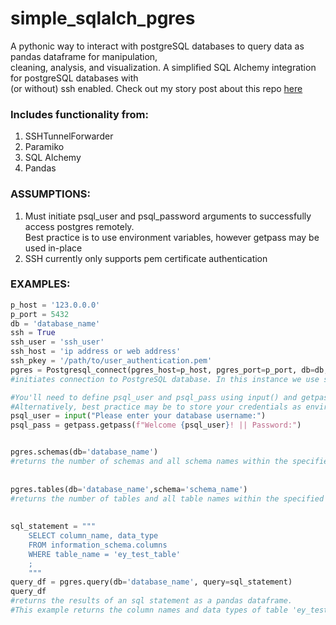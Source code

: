 # simple_sqlalch_pgres
A pythonic way to interact with postgreSQL databases to query data as pandas dataframe for manipulation,  
cleaning, analysis, and visualization. A simplified SQL Alchemy integration for postgreSQL databases with  
(or without) ssh enabled. Check out my story post about this repo [here](https://medium.com/@erikyan02/how-to-query-postgresql-using-python-with-ssh-in-3-steps-cde626444817)
  
### Includes functionality from:
1. SSHTunnelForwarder  
2. Paramiko
3. SQL Alchemy  
4. Pandas  

### ASSUMPTIONS:
1. Must initiate psql_user and psql_password arguments to successfully access postgres remotely.  
Best practice is to use environment variables, however getpass may be used in-place  
2. SSH currently only supports pem certificate authentication 

### EXAMPLES:
  
```python
p_host = '123.0.0.0'  
p_port = 5432  
db = 'database_name'  
ssh = True  
ssh_user = 'ssh_user'  
ssh_host = 'ip address or web address'  
ssh_pkey = '/path/to/user_authentication.pem'  
pgres = Postgresql_connect(pgres_host=p_host, pgres_port=p_port, db=db, ssh=ssh, ssh_user=ssh_user, ssh_host=ssh_host, ssh_pkey=ssh_pkey)  
#initiates connection to PostgreSQL database. In this instance we use ssh and must specify our ssh credentials.

#You'll need to define psql_user and psql_pass using input() and getpass() to temporarily store your credentials.  
#Alternatively, best practice may be to store your credentials as environment variables.  
psql_user = input("Please enter your database username:")  
psql_pass = getpass.getpass(f"Welcome {psql_user}! || Password:")   


pgres.schemas(db='database_name')  
#returns the number of schemas and all schema names within the specified database as a pandas dataframe  
  
  
pgres.tables(db='database_name',schema='schema_name')  
#returns the number of tables and all table names within the specified schema as a pandas dataframe  
  
  
sql_statement = """  
    SELECT column_name, data_type  
    FROM information_schema.columns  
    WHERE table_name = 'ey_test_table'  
    ;  
    """  
query_df = pgres.query(db='database_name', query=sql_statement)  
query_df  
#returns the results of an sql statement as a pandas dataframe.  
#This example returns the column names and data types of table 'ey_test_table'.
```
